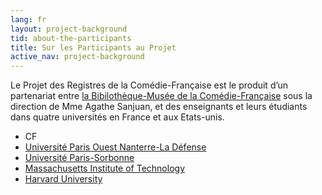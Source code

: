 ```yaml
---
lang: fr
layout: project-background
tid: about-the-participants
title: Sur les Participants au Projet
active_nav: project-background
---
```


Le Projet des Registres de la Com&eacute;die-Fran&ccedil;aise est le produit d&rsquo;un partenariat entre [la Bibiloth&egrave;que-Mus&eacute;e de la Com&eacute;die-Fran&ccedil;aise](http://www.comedie-francaise.fr/la-comedie-francaise-aujourdhui.php?id=507) sous la direction de Mme Agathe Sanjuan, et des enseignants et leurs &eacute;tudiants dans quatre universit&eacute;s en France et aux Etats-unis.

- CF
- [Universit&eacute; Paris Ouest Nanterre-La D&eacute;fense](https://www.u-paris10.fr/)
- [Universit&eacute; Paris-Sorbonne](http://www.paris-sorbonne.fr/)
- [Massachusetts Institute of Technology](http://web.mit.edu/)
- [Harvard University](http://www.harvard.edu/)